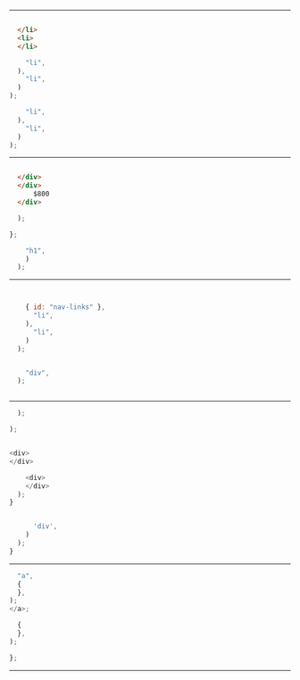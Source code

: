 


---




```js
```




```html
  </li>
  <li>
  </li>
```







```js
    "li",
  ),
    "li",
  )
);
```



```js
    "li",
  ),
    "li",
  )
);


```






---




```js

```



```html
  </div>
  </div>
      $800
  </div>
```


```js
  );
```


```js
};
```



```js
    "h1",
    )
  );

```


---




```js
```


```js

    { id: "nav-links" },
      "li",
    ),
      "li",
    )
  );


    "div",
  );



```

---





```js
  );
```


```js
);
```



```js
```


```js
<div>
</div>
```





```js
    <div>
    </div>
  );
}
```


```js

      'div',
    )
  );
}
```


---



```js
  "a",
  {
  },
);
</a>;
```

```js
  {
  },
);
```


```js
};
```

---
